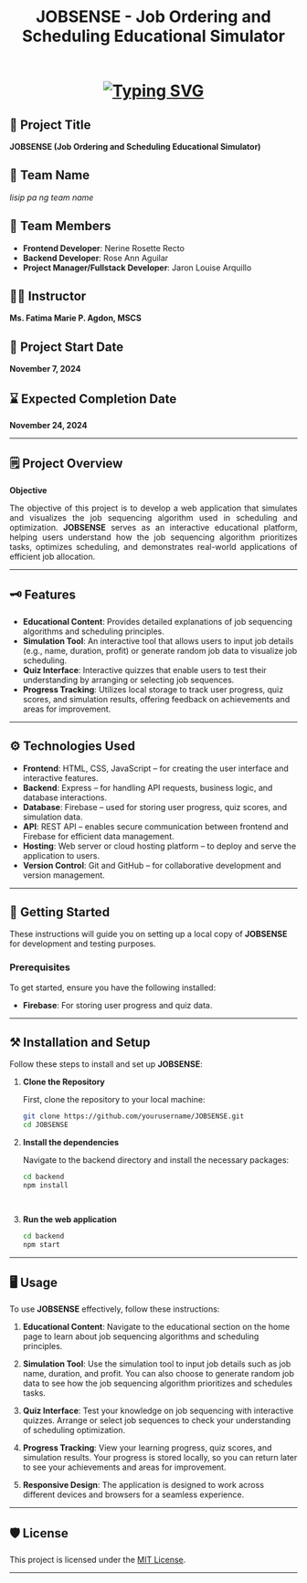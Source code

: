 <h1 align="center">JOBSENSE - Job Ordering and Scheduling Educational Simulator<br>
<br>
<p align="center">
  <a href="https://git.io/typing-svg">
    <img src="https://readme-typing-svg.demolab.com?font=Fira+Code&pause=1001&color=31943B&center=true&vCenter=true&width=435&lines=Simulate+job+sequencing+algorithms.;Optimize+task+allocation." alt="Typing SVG" />
  </a>
</p>  
</h1>

## :rocket: Project Title
**JOBSENSE (Job Ordering and Scheduling Educational Simulator)**

## :handshake: Team Name
*Iisip pa ng team name*

## :busts_in_silhouette: Team Members
- **Frontend Developer**: Nerine Rosette Recto
- **Backend Developer**: Rose Ann Aguilar
- **Project Manager/Fullstack Developer**: Jaron Louise Arquillo

## :woman_teacher: Instructor
**Ms. Fatima Marie P. Agdon, MSCS**

## :date: Project Start Date
**November 7, 2024**

## :hourglass: Expected Completion Date
**November 24, 2024**

---

## :spiral_notepad: Project Overview

**Objective**  
<p align="justify">
The objective of this project is to develop a web application that simulates and visualizes the job sequencing algorithm used in scheduling and optimization. <strong>JOBSENSE</strong> serves as an interactive educational platform, helping users understand how the job sequencing algorithm prioritizes tasks, optimizes scheduling, and demonstrates real-world applications of efficient job allocation.
<p>

---

## :old_key: Features

- **Educational Content**: Provides detailed explanations of job sequencing algorithms and scheduling principles.
- **Simulation Tool**: An interactive tool that allows users to input job details (e.g., name, duration, profit) or generate random job data to visualize job scheduling.
- **Quiz Interface**: Interactive quizzes that enable users to test their understanding by arranging or selecting job sequences.
- **Progress Tracking**: Utilizes local storage to track user progress, quiz scores, and simulation results, offering feedback on achievements and areas for improvement.

---

## :gear: Technologies Used

- **Frontend**: HTML, CSS, JavaScript – for creating the user interface and interactive features.
- **Backend**: Express – for handling API requests, business logic, and database interactions.
- **Database**: Firebase – used for storing user progress, quiz scores, and simulation data.
- **API**: REST API – enables secure communication between frontend and Firebase for efficient data management.
- **Hosting**: Web server or cloud hosting platform – to deploy and serve the application to users.
- **Version Control**: Git and GitHub – for collaborative development and version management.

---

##  :vertical_traffic_light: Getting Started

These instructions will guide you on setting up a local copy of **JOBSENSE** for development and testing purposes.

### Prerequisites

To get started, ensure you have the following installed:

- **Firebase**: For storing user progress and quiz data.
---

## :hammer_and_pick: Installation and Setup

Follow these steps to install and set up **JOBSENSE**:

1. **Clone the Repository**

   First, clone the repository to your local machine:

   ```bash
   git clone https://github.com/yourusername/JOBSENSE.git
   cd JOBSENSE

  2. **Install the dependencies**

     Navigate to the backend directory and install the necessary packages:

     ```bash
     cd backend
     npm install
     
      
  4. **Run the web application**
     
     ```bash
     cd backend
     npm start
     
---

## 	:desktop_computer: Usage

To use **JOBSENSE** effectively, follow these instructions:

1. **Educational Content**: Navigate to the educational section on the home page to learn about job sequencing algorithms and scheduling principles.

2. **Simulation Tool**: Use the simulation tool to input job details such as job name, duration, and profit. You can also choose to generate random job data to see how the job sequencing algorithm prioritizes and schedules tasks.

3. **Quiz Interface**: Test your knowledge on job sequencing with interactive quizzes. Arrange or select job sequences to check your understanding of scheduling optimization.

4. **Progress Tracking**: View your learning progress, quiz scores, and simulation results. Your progress is stored locally, so you can return later to see your achievements and areas for improvement.

5. **Responsive Design**: The application is designed to work across different devices and browsers for a seamless experience.

---

## :shield: License

This project is licensed under the [MIT License](LICENSE).

---


